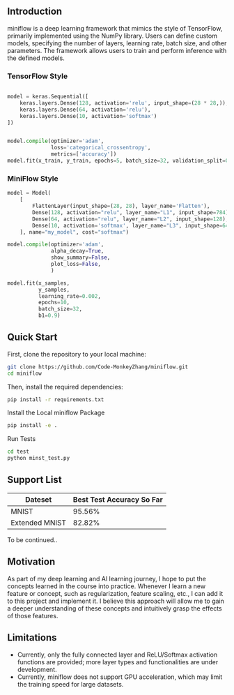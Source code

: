 ## Introduction

miniflow is a deep learning framework that mimics the style of TensorFlow, primarily implemented using the NumPy library. Users can define custom models, specifying the number of layers, learning rate, batch size, and other parameters. The framework allows users to train and perform inference with the defined models.


### TensorFlow Style
```python

model = keras.Sequential([
    keras.layers.Dense(128, activation='relu', input_shape=(28 * 28,)),
    keras.layers.Dense(64, activation='relu'),
    keras.layers.Dense(10, activation='softmax')
])


model.compile(optimizer='adam',
              loss='categorical_crossentropy',
              metrics=['accuracy'])
model.fit(x_train, y_train, epochs=5, batch_size=32, validation_split=0.1)
```

### MiniFlow Style
```python
model = Model(
    [
        FlattenLayer(input_shape=(28, 28), layer_name='Flatten'),
        Dense(128, activation="relu", layer_name="L1", input_shape=784),
        Dense(64, activation="relu", layer_name="L2", input_shape=128),
        Dense(10, activation='softmax', layer_name="L3", input_shape=64),
    ], name="my_model", cost="softmax")

model.compile(optimizer='adam',
              alpha_decay=True,
              show_summary=False,
              plot_loss=False,
              )

model.fit(x_samples,
          y_samples,
          learning_rate=0.002,
          epochs=10,
          batch_size=32,
          b1=0.9)
```




## Quick Start

First, clone the repository to your local machine:

```bash
git clone https://github.com/Code-MonkeyZhang/miniflow.git
cd miniflow
```

Then, install the required dependencies:

```bash
pip install -r requirements.txt
```

Install the Local miniflow Package

```bash
pip install -e .
```

Run Tests

```bash
cd test
python minst_test.py
```
## Support List
| Dateset          | Best Test Accuracy So Far |
|---------------|-----------|
| MNIST         | 95.56%    |
| Extended MNIST | 82.82%  |

To be continued..
## Motivation
As part of my deep learning and AI learning journey, I hope to put the concepts learned in the course into practice. Whenever I learn a new feature or concept, such as regularization, feature scaling, etc., I can add it to this project and implement it. I believe this approach will allow me to gain a deeper understanding of these concepts and intuitively grasp the effects of those features.

## Limitations
- Currently, only the fully connected layer and ReLU/Softmax activation functions are provided; more layer types and functionalities are under development.
- Currently, miniflow does not support GPU acceleration, which may limit the training speed for large datasets.


